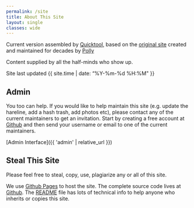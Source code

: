 ```yaml
---
permalink: /site
title: About This Site
layout: single
classes: wide
---
```


Current version assembled by [Quicktool](mailto:quicktool@carltons.us), based on the [original site](https://www.angelfire.com/ak/DublinHHH) created and maintained for decades by [Polly](richard.hadfield@nsai.ie)

Content supplied by all the half-minds who show up.

Site last updated {{ site.time | date: “%Y-%m-%d %H:%M" }}

Admin
--

You too can help.  If you would like to help maintain this site (e.g. update the hareline, add a hash trash, add photos etc), please contact any of the current maintainers to get an invitation.  Start by creating a free account at [Github](https://github.com/) and then send your username or email to one of the current maintainers.

[Admin Interface]({{ 'admin' | relative_url }})


Steal This Site
--

Please feel free to steal, copy, use, plagiarize any or all of this site.

We use [Github Pages](https://pages.github.com/) to host the site. The complete source code lives at [Github](https://github.com/dublinhhh/website).  The [README](https://github.com/dublinhhh/website#readme) file has lots of technical info to help anyone who inherits or copies this site.
